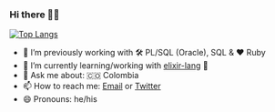 ### Hi there 👋🏻

[![Top Langs](https://github-readme-stats.vercel.app/api/top-langs/?username=hackvan&layout=compact&langs_count=8&theme=dark)](https://github.com/anuraghazra/github-readme-stats)

- 🔭 I’m previously working with 🛠 PL/SQL (Oracle), SQL & ❤ Ruby
- 🌱 I’m currently learning/working with [elixir-lang](https://elixir-lang.org/) 🤔
- 💬 Ask me about: 🇨🇴 Colombia
- 📫 How to reach me: [Email](mailto:hackvan@gmail.com) or [Twitter](https://twitter.com/_hackvan)
- 😄 Pronouns: he/his

<!--
**hackvan/hackvan** is a ✨ _special_ ✨ repository because its `README.md` (this file) appears on your GitHub profile.

Here are some ideas to get you started:

- 🔭 I’m currently working on ...
- 🌱 I’m currently learning ...
- 👯 I’m looking to collaborate on ...
- 🤔 I’m looking for help with ...
- 💬 Ask me about ...
- 📫 How to reach me: ...
- 😄 Pronouns: ...
- ⚡ Fun fact: ...
-->
